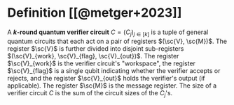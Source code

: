 # Definition [[@metger+2023]]
A **$k$-round quantum verifier circuit** $C = (C_j)_{j\in[k]}$ is a tuple of general quantum circuits that each act on a pair of registers $(\sc{V}, \sc{M})$. The register $\sc{V}$ is further divided into disjoint sub-registers $(\sc{V}_{work}, \sc{V}_{flag}, \sc{V}_{out})$. The register $\sc{V}_{work}$ is the verifier circuit's "workspace", the register $\sc{V}_{flag}$ is a single qubit indicating whether the verifier accepts or rejects, and the register $\sc{V}_{out}$ holds the verifier's output (if applicable). The register $\sc{M}$ is the message register. The size of a verifier circuit $C$ is the sum of the circuit sizes of the $C_j$'s. 